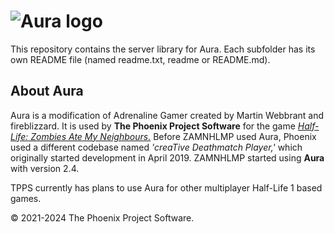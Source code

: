 # ![Aura logo](aura.png "Aura logo")

This repository contains the server library for Aura. Each subfolder has its own README file
(named readme.txt, readme or README.md).

## About Aura
Aura is a modification of Adrenaline Gamer created by Martin Webbrant and fireblizzard. It is
used by **The Phoenix Project Software** for the game [*Half-Life: Zombies Ate My Neighbours.*](https://moddb.com/mods/zamnhlmp)
Before ZAMNHLMP used Aura, Phoenix used a different codebase named *'creaTive Deathmatch Player,'*
which originally started development in April 2019. ZAMNHLMP started using **Aura** with version 2.4.

TPPS currently has plans to use Aura for other multiplayer Half-Life 1 based games.

© 2021-2024 The Phoenix Project Software.
